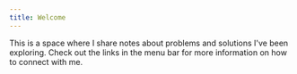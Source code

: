 ```yaml
---
title: Welcome
---
```


This is a space where I share notes about problems and solutions I've been exploring. Check out the links in the menu bar for more information on how to connect with me.
